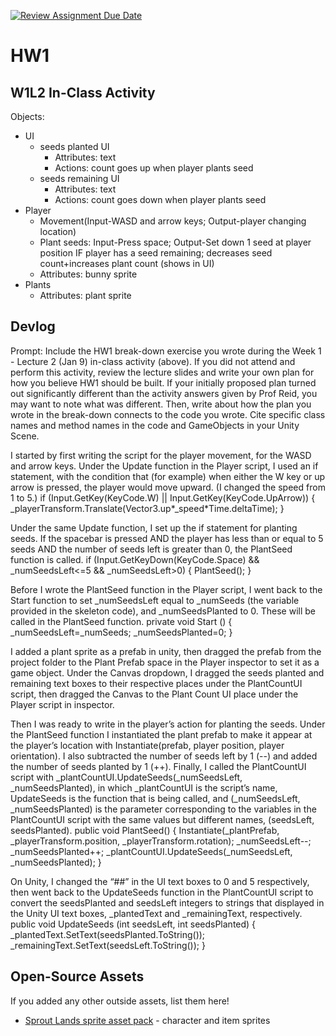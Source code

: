 [![Review Assignment Due Date](https://classroom.github.com/assets/deadline-readme-button-22041afd0340ce965d47ae6ef1cefeee28c7c493a6346c4f15d667ab976d596c.svg)](https://classroom.github.com/a/MjLLqDcN)
# HW1
## W1L2 In-Class Activity

Objects: 
- UI 
    - seeds planted UI
      -  Attributes: text
      - Actions: count goes up when player plants seed
    - seeds remaining UI
      - Attributes: text
      - Actions: count goes down when player plants seed
- Player
    - Movement(Input-WASD and arrow keys; Output-player changing location)
    - Plant seeds: Input-Press space; Output-Set down 1 seed at player position IF player has a seed remaining; decreases seed count+increases plant count (shows in UI)
    - Attributes: bunny sprite
- Plants 
    - Attributes: plant sprite


## Devlog
Prompt: Include the HW1 break-down exercise you wrote during the Week 1 - Lecture 2 (Jan 9) in-class activity (above). If you did not attend and perform this activity, review the lecture slides and write your own plan for how you believe HW1 should be built. If your initially proposed plan turned out significantly different than the activity answers given by Prof Reid, you may want to note what was different. Then, write about how the plan you wrote in the break-down connects to the code you wrote. Cite specific class names and method names in the code and GameObjects in your Unity Scene.


I started by first writing the script for the player movement, for the WASD and arrow keys. Under the Update function in the Player script, I used an if statement, with the condition that (for example) when either the W key or up arrow is pressed, the player would move upward. (I changed the speed from 1 to 5.)
if (Input.GetKey(KeyCode.W) || Input.GetKey(KeyCode.UpArrow))
        {
            _playerTransform.Translate(Vector3.up*_speed*Time.deltaTime);
        }

Under the same Update function, I set up the if statement for planting seeds. If the spacebar is pressed AND the player has less than or equal to 5 seeds AND the number of seeds left is greater than 0, the PlantSeed function is called. 
if (Input.GetKeyDown(KeyCode.Space) && _numSeedsLeft<=5 && _numSeedsLeft>0)
        {
            PlantSeed();
        }

Before I wrote the PlantSeed function in the Player script, I went back to the Start function to set _numSeedsLeft equal to _numSeeds (the variable provided in the skeleton code), and _numSeedsPlanted to 0. These will be called in the PlantSeed function. 
private void Start ()
    {
        _numSeedsLeft=_numSeeds;
        _numSeedsPlanted=0;
    }

I added a plant sprite as a prefab in unity, then dragged the prefab from the project folder to the Plant Prefab space in the Player inspector to set it as a game object. Under the Canvas dropdown, I dragged the seeds planted and remaining text boxes to their respective places under the PlantCountUI script, then dragged the Canvas to the Plant Count UI place under the Player script in inspector. 

Then I was ready to write in the player’s action for planting the seeds. Under the PlantSeed function I instantiated the plant prefab to make it appear at the player’s location with Instantiate(prefab, player position, player orientation). I also subtracted the number of seeds left by 1 (--) and added the number of seeds planted by 1 (++). Finally, I called the PlantCountUI script with  _plantCountUI.UpdateSeeds(_numSeedsLeft, _numSeedsPlanted), in which _plantCountUI is the script’s name, UpdateSeeds is the function that is being called, and (_numSeedsLeft, _numSeedsPlanted) is the parameter corresponding to the variables in the PlantCountUI script with the same values but different names, (seedsLeft, seedsPlanted). 
public void PlantSeed()
    {
       Instantiate(_plantPrefab, _playerTransform.position, _playerTransform.rotation);
            _numSeedsLeft--;
            _numSeedsPlanted++;
            _plantCountUI.UpdateSeeds(_numSeedsLeft, _numSeedsPlanted);
    }

On Unity, I changed the “##” in the UI text boxes to 0 and 5 respectively, then went back to the UpdateSeeds function in the PlantCountUI script to convert the seedsPlanted and seedsLeft integers to strings that displayed in the Unity UI text boxes, _plantedText and _remainingText, respectively. 
public void UpdateSeeds (int seedsLeft, int seedsPlanted)
    {
        _plantedText.SetText(seedsPlanted.ToString());
        _remainingText.SetText(seedsLeft.ToString());
    }





## Open-Source Assets
If you added any other outside assets, list them here!
- [Sprout Lands sprite asset pack](https://cupnooble.itch.io/sprout-lands-asset-pack) - character and item sprites
